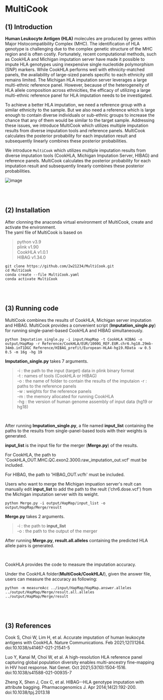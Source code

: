 
# MultiCook
## (1) Introduction

**Human Leukocyte Antigen (HLA)** molecules are produced by genes within Major Histocompatibility Complex (MHC). The identification of HLA genotype is challenging due to the complex genetic structure of the MHC region and is often costly. Fortunately, recent computational methods, such as CookHLA and Michigan imputation server have made it possible to impute HLA genotypes using inexpensive single nucleotide polymorphism (SNP) markers. While CookHLA performs well with ethnicity-matched panels, the availability of large-sized panels specific to each ethnicity still remains limited. The Michigan HLA imputation server leverages a large multi-ethnic reference panel. However, because of the heterogeneity of HLA allele composition across ethnicities, the efficacy of utilizing a large multi-ethnic reference panel for HLA imputation needs to be investigated.   

To achieve a better HLA imputation, we need a reference group with a similar ethnicity to the sample. But we also need a reference which is large enough to contain diverse individuals or sub-ethnic groups to increase the chance that any of them would be similar to the target sample. Addressing these issues, we introduce MultiCook which utilizes multiple imputation results from diverse imputation tools and reference panels. MultiCook calculates the posterior probability for each imputation result and subsequently linearly combines these posterior probabilities.


We introduce ```MultiCook``` which utilizes multiple imputation results from diverse imputation tools (CookHLA, Michigan Imputation Server, HIBAG) and reference panels. 
MultiCook calculates the posterior probability for each imputation result and subsequently linearly combines these posterior probabilities. 


![image](https://github.com/2w21234/MultiCook/assets/37434378/69c71ace-2502-4d79-b99b-0bf12e7fdb4b) 

<br/>
<br/>

## (2) Installation
After clonning the anaconda virtual environment of MultiCook, create and activate the environment.  
The yaml file of MultiCook is based on  
> python v3.9  
> plink v1.90  
> CookHLA v1.0.1  
> HIBAG v1.34.0  


```
git clone https://github.com/2w21234/MultiCook.git
cd MultiCook
conda create --file MultiCook.yaml
conda activate MultiCook
```
<br/>
<br/>

## (3) Running code
MultiCook combines the results of CookHLA, Michigan server imputation and HIBAG. 
MultiCook provides a convenient script (**Imputation_single.py**) for running single-panel-based CookHLA and HIBAG simultaneously.
<br/>

```
python Imputation_single.py -i input/HapMap -t CookHLA HIBAG -o output/HapMap -r Reference/CookHLA/EUR/1000G_REF.EUR.chr6.hg18.29mb-34mb.inT1DGC Reference/HIBAG_prefit/European-HLA4-hg19.RData -w 0.5 0.5 -m 16g -hg 19 
```
**Imputation_single.py** takes 7 arguments.  
> -i : the path to the input (target) data in plink binary format  
> -t : names of tools (CookHLA or HIBAG)  
> -o : the name of folder to contain the results of the imputaion
> -r : paths to the reference panels  
> -w : weights for the reference panels  
> -m : the memory allocated for running CookHLA  
> -hg : the version of human genome assembly of input data (hg19 or hg18)  
<br/>


After running **Imputation_single.py**, a file named **input_list** containing the paths to the results from single-panel-based tools with their weights is generated.  

**input_list** is the input file for the merger (**Merge.py**) of the results. 

For CookHLA, the path to 'CookHLA_OUT.MHC.QC.exon2.3000.raw_imputation_out.vcf' must be included.  

For HIBAG, the path to 'HIBAG_OUT.vcfh' must be included.  

Users who want to merge the Michigan impuation server's reult can manually edit **input_list** to add the path to the reult ('chr6.dose.vcf') from the Michigan imputation server with its weight.  

```
python Merge.py -i output/HapMap/input_list -o output/HapMap/Merge/result
```


**Merge.py** takes 2 arguments.  
> -i : the path to **input_list**  
> -o : the path to the output of the merger  


After running **Merge.py**, **result.all.alleles** containing the predicted HLA allele pairs is generated.  

<br/>

CookHLA provides the code to measure the imputation accuracy.  

Under the CookHLA folder(**MultiCook/CookHLA/**), given the answer file, users can measure the accuracy as following:  

```
python -m measureAcc ../input/HapMap/HapMap.answer.alleles  ../output/HapMap/Merge/result.all.alleles ../output/HapMap/Merge/result
```
<br/>
<br/>


## (3) References
Cook S, Choi W, Lim H, et al. Accurate imputation of human leukocyte antigens with CookHLA. Nature Communications. Feb 2021;12(1)1264. doi:10.1038/s41467-021-21541-5  

Luo Y, Kanai M, Choi W, et al. A high-resolution HLA reference panel capturing global population diversity enables multi-ancestry fine-mapping in HIV host response. Nat Genet. Oct 2021;53(10):1504-1516. doi:10.1038/s41588-021-00935-7  

Zheng X, Shen J, Cox C, et al. HIBAG--HLA genotype imputation with attribute bagging. Pharmacogenomics J. Apr 2014;14(2):192-200. doi:10.1038/tpj.2013.18  

